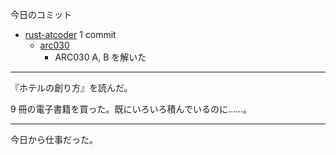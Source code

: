 今日のコミット

- [rust-atcoder](https://github.com/bouzuya/rust-atcoder) 1 commit
  - [arc030](https://github.com/bouzuya/rust-atcoder/commit/d04a91ba710526dfdee580b976b60baa3229e3ff)
    - ARC030 A, B を解いた

---

『ホテルの創り方』を読んだ。

9 冊の電子書籍を買った。既にいろいろ積んでいるのに……。

---

今日から仕事だった。
